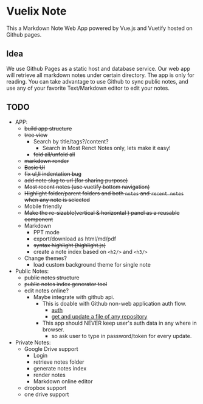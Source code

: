 # Vuelix Note

This a Markdown Note Web App powered by Vue.js and Vuetify hosted on Github pages.

## Idea

We use Github Pages as a static host and database service. Our web app will retrieve all markdown notes under certain directory.
The app is only for reading. You can take advantage to use Github to sync public notes, and use any of your favorite Text/Markdown editor to edit your notes.

## TODO

* APP:
  * ~~build app structure~~
  * ~~tree view~~
    * Search by title/tags?/content?
      * Search in Most Renct Notes only, lets make it easy!
    * ~~fold all/unfold all~~
  * ~~markdown render~~
  * ~~Basic UI~~
  * ~~fix ul,li indentation bug~~
  * ~~add note slug to url (for sharing purpose)~~
  * ~~Most recent notes (use vuetify bottom navigation)~~
  * ~~Highlight folder/parent folders and both `notes` and `recent notes` when any note is selected~~
  * Mobile friendly
  * ~~Make the re-sizable(vertical & horizontal ) panel as a reusable component~~
  * Markdown
    * PPT mode
    * export/download as html/md/pdf
    * ~~syntax highlight (highlight.js)~~
    * create a note index based on `<h2/>` and `<h3/>`
  * Change themes?
    * load custom background theme for single note
* Public Notes:
  * ~~public notes structure~~
  * ~~public notes index generator tool~~
  * edit notes online?
    * Maybe integrate with github api.
      * This is doable with Github non-web application auth flow.
        * [auth](https://developer.github.com/apps/building-oauth-apps/authorizing-oauth-apps/#non-web-application-flow)
        * [get and update a file of any repository](https://developer.github.com/v3/repos/contents/#update-a-file)
      * This app should NEVER keep user's auth data in any where in browser.
        * so ask user to type in password/token for every update.
* Private Notes:
  * Google Drive support
    * Login
    * retrieve notes folder
    * generate notes index
    * render notes
    * Markdown online editor
  * dropbox support
  * one drive support
